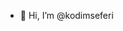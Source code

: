 - 👋 Hi, I’m @kodimseferi


<!---
kodimseferi/kodimseferi is a ✨ special ✨ repository because its `README.md` (this file) appears on your GitHub profile.
You can click the Preview link to take a look at your changes.
--->
